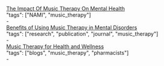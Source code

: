 [The Impact Of Music Therapy On Mental Health](https://www.nami.org/Blogs/NAMI-Blog/December-2016/The-Impact-of-Music-Therapy-on-Mental-Health)<br />
"tags": ["NAMI", "music_therapy"]<br />
-<br />
[Benefits of Using Music Therapy in Mental Disorders](https://www.omicsonline.org/open-access/benefits-of-using-music-therapy-in-mental-disorders-2090-2719-1000116.php?aid=76546)<br />
"tags": ["research", "publication", "journal", "music_therapy"]<br />
-<br />
[Music Therapy for Health and Wellness](https://www.psychologytoday.com/blog/natural-standard/201306/music-therapy-health-and-wellness)<br />
"tags": ["blogs", "music_therapy", "pharmacists"]<br />
-<br />
